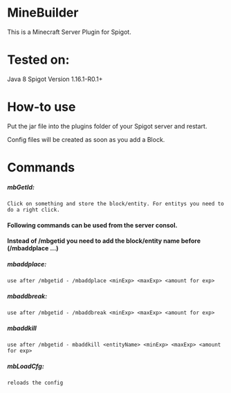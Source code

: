 # MineBuilder

This is a Minecraft Server Plugin for Spigot.

# Tested on:
Java 8
Spigot Version 1.16.1-R0.1+

# How-to use
Put the jar file into the plugins folder of your Spigot server and restart.

Config files will be created as soon as you add a Block.

# Commands
##### mbGetId:
    Click on something and store the block/entity. For entitys you need to do a right click.
#### Following commands can be used from the server consol.
#### Instead of /mbgetid you need to add the block/entity name before <minExp> (/mbaddplace <name> <minExp>...)
##### mbaddplace:
    use after /mbgetid - /mbaddplace <minExp> <maxExp> <amount for exp> 
##### mbaddbreak:
    use after /mbgetid - /mbaddbreak <minExp> <maxExp> <amount for exp> 
##### mbaddkill
    use after /mbgetid - mbaddkill <entityName> <minExp> <maxExp> <amount for exp> 
##### mbLoadCfg:
    reloads the config      
